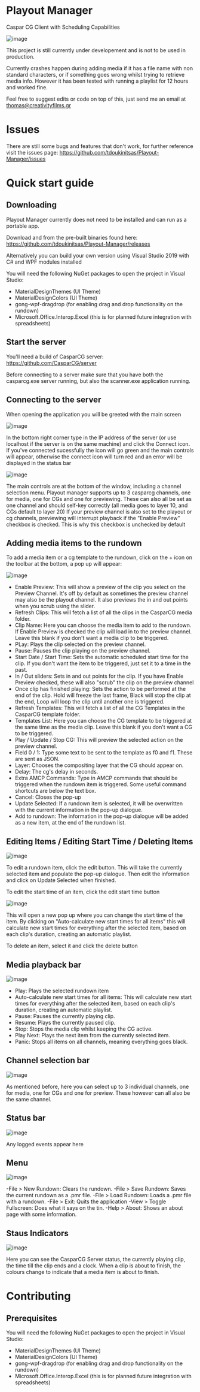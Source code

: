 # Playout Manager
Caspar CG Client with Scheduling Capabilities

![image](https://user-images.githubusercontent.com/73527278/152359130-13aeff93-137b-4491-881f-be1e4ebdd28d.png)

This project is still currently under developement and is not to be used in production.

Currently crashes happen during adding media if it has a file name with non standard characters, or if something goes wrong whilst trying to retrieve media info.
However it has been tested with running a playlist for 12 hours and worked fine.

Feel free to suggest edits or code on top of this, just send me an email at thomas@creativityfilms.gr

# Issues
There are still some bugs and features that don't work, for further reference visit the issues page:
https://github.com/tdoukinitsas/Playout-Manager/issues

# Quick start guide

## Downloading
Playout Manager currently does not need to be installed and can run as a portable app.

Download and from the pre-built binaries found here:
https://github.com/tdoukinitsas/Playout-Manager/releases

Alternatively you can build your own version using Visual Studio 2019 with C# and WPF modules installed

You will need the following NuGet packages to open the project in Visual Studio:
- MaterialDesignThemes (UI Theme)
- MaterialDesignColors (UI Theme)
- gong-wpf-dragdrop (for enabling drag and drop functionality on the rundown)
- Microsoft.Office.Interop.Excel (this is for planned future integration with spreadsheets)

## Start the server
You'll need a build of CasparCG server:
https://github.com/CasparCG/server

Before connecting to a server make sure that you have both the casparcg.exe server running, but also the scanner.exe application running.

## Connecting to the server
When opening the application you will be greeted with the main screen

![image](https://user-images.githubusercontent.com/73527278/152435177-67a861cf-1aa5-4261-b3b3-35a9418d4f8d.png)

In the bottom right corner type in the IP address of the server (or use localhost if the server is on the same machine) and click the Connect icon.
If you've connected sucessfully the icon will go green and the main controls will appear, otherwise the connect icon will turn red and an error will be displayed in the status bar

![image](https://user-images.githubusercontent.com/73527278/152435556-ebb3083d-01cd-4265-be63-91fa363249f6.png)

The main controls are at the bottom of the window, including a channel selection menu.
Playout manager supports up to 3 casparcg channels, one for media, one for CGs and one for previewing.
These can also all be set as one channel and should self-key correctly (all media goes to layer 10, and CGs default to layer 20)
If your preview channel is also set to the playout or cg channels, previewing will interrupt playback if the "Enable Preview" checkbox is checked. This is why this checkbox is unchecked by default

## Adding media items to the rundown
To add a media item or a cg template to the rundown, click on the + icon on the toolbar at the bottom, a pop up will appear:

![image](https://user-images.githubusercontent.com/73527278/152822390-cc1002cf-49cc-467f-bee0-3a04f34a0087.png)

- Enable Preview: This will show a preview of the clip you select on the Preview Channel. It's off by default as sometimes the preview channel may also be the playout channel. It also previews the in and out points when you scrub using the slider.
- Refresh Clips: This will fetch a list of all the clips in the CasparCG media folder.
- Clip Name: Here you can choose the media item to add to the rundown. If Enable Preview is checked the clip will load in to the preview channel. Leave this blank if you don't want a media clip to be triggered.
- PLay: Plays the clip selected on the preview channel.
- Pause: Pauses the clip playing on the preview channel.
- Start Date / Start Time: Sets the automatic scheduled start time for the clip. If you don't want the item to be triggered, just set it to a time in the past.
- In / Out sliders: Sets in and out points for the clip. If you have Enable Preview checked, these will also "scrub" the clip on the preview channel
- Once clip has finished playing: Sets the action to be performed at the end of the clip. Hold will freeze the last frame, Black will stop the clip at the end, Loop will loop the clip until another one is triggered.
- Refresh Templates: This will fetch a list of all the CG Templates in the CasparCG template folder.
- Templates List: Here you can choose the CG template to be triggered at the same time as the media clip. Leave this blank if you don't want a CG to be triggered.
- Play / Update / Stop CG: This will preview the selected action on the preview channel.
- Field 0 / 1: Type some text to be sent to the template as f0 and f1. These are sent as JSON.
- Layer: Chooses the compositing layer that the CG should appear on.
- Delay: The cg's delay in seconds.
- Extra AMCP Commands: Type in AMCP commands that should be triggered when the rundown item is triggered. Some useful command shortcuts are below the text box.
- Cancel: Closes the pop-up
- Update Selected: If a rundown item is selected, it will be overwritten with the current information in the pop-up dialogue.
- Add to rundown: The information in the pop-up dialogue will be added as a new item, at the end of the rundown list.

## Editing Items / Editing Start Time / Deleting Items

![image](https://user-images.githubusercontent.com/73527278/152827214-c8ff5df3-7a84-44d8-9aee-8151b4d1d945.png)

To edit a rundown item, click the edit button. This will take the currently selected item and populate the pop-up dialogue.
Then edit the information and click on Update Selected when finished.

To edit the start time of an item, click the edit start time button

![image](https://user-images.githubusercontent.com/73527278/152827433-f4efd67f-de72-4e84-b4e5-675bcdb7161d.png)

This will open a new pop up where you can change the start time of the item.
By clicking on "Auto-calculate new start times for all items" this will calculate new start times for everything after the selected item, based on each clip's duration, creating an automatic playlist.

To delete an item, select it and click the delete button

## Media playback bar

![image](https://user-images.githubusercontent.com/73527278/152827753-259485e4-274f-4091-8c83-8defd922d7f6.png)

- Play: Plays the selected rundown item
- Auto-calculate new start times for all items: This will calculate new start times for everything after the selected item, based on each clip's duration, creating an automatic playlist.
- Pause: Pauses the currently playing clip.
- Resume: Plays the currently paused clip.
- Stop: Stops the media clip whilst keeping the CG active.
- Play Next: Plays the next item from the currently selected item.
- Panic: Stops all items on all channels, meaning everything goes black.

## Channel selection bar

![image](https://user-images.githubusercontent.com/73527278/152828556-c702a2a6-fb22-4746-b8e7-4cb2eae37837.png)

As mentioned before, here you can select up to 3 individual channels, one for media, one for CGs and one for preview. These however can all also be the same channel.

## Status bar

![image](https://user-images.githubusercontent.com/73527278/152828687-691d0830-cba9-425a-8939-ae40dd3cbf27.png)

Any logged events appear here

## Menu

![image](https://user-images.githubusercontent.com/73527278/152828777-ec3b797a-4423-4c75-948d-7aed4629b610.png)

-File > New Rundown: Clears the rundown.
-File > Save Rundown: Saves the current rundown as a .pmr file.
-File > Load Rundown: Loads a .pmr file with a rundown.
-File > Exit: Quits the application
-View > Toggle Fullscreen: Does what it says on the tin.
-Help > About: Shows an about page with some information.

## Staus Indicators

![image](https://user-images.githubusercontent.com/73527278/152829166-50dbb3c5-4dc3-42be-8405-a3e053cae881.png)

Here you can see the CasparCG Server status, the currently playing clip, the time till the clip ends and a clock.
When a clip is about to finish, the colours change to indicate that a media item is about to finish.

# Contributing
## Prerequisites

You will need the following NuGet packages to open the project in Visual Studio:
- MaterialDesignThemes (UI Theme)
- MaterialDesignColors (UI Theme)
- gong-wpf-dragdrop (for enabling drag and drop functionality on the rundown)
- Microsoft.Office.Interop.Excel (this is for planned future integration with spreadsheets)
